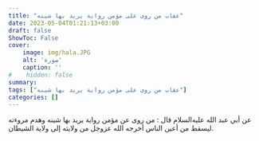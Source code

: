 ```yaml
---
title: "عقاب من روى على مؤمن رواية يريد بها شينه"
date: 2023-05-04T01:21:13+03:00
draft: false
ShowToc: False
cover:
    image: img/hala.JPG
    alt: 'صورة'
    caption: ''
#    hidden: false
summary: 
tags: ["عقاب من روى على مؤمن رواية يريد بها شينه"]
categories: []
---
```

عن أبي عبد الله عليه‌السلام قال : من
روى عن مؤمن رواية يريد بها شينه وهدم مروءته ليسقط من أعين الناس
أخرجه الله عزوجل من ولايته إلى ولاية الشيطان.

